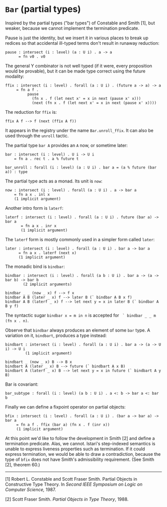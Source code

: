 # `Bar` (partial types)

Inspired by the partial types ("bar types") of Constable and Smith [1],
but weaker, because we cannot implement the termination predicate.

Pause is just the identity, but we insert it in various places to
break up redices so that accidental ill-typed terms don't result in
runaway reduction:

    pause : intersect (i : level) (a : U i) . a -> a
          = fn v0 . v0

The general Y combinator is not well typed (if it were, every
proposition would be provable), but it can be made type correct using
the future modality:

    ffix : intersect (i : level) . forall (a : U i) . (future a -> a) -> a
         = fn a f .
              pause
                (fn x . f (let next x' = x in next (pause x' x)))
                (next (fn x . f (let next x' = x in next (pause x' x))))

The reduction for `ffix` is:

    ffix A f --> f (next (ffix A f))

It appears in the registry under the name `Bar.unroll_ffix`.  It can
also be used through the `unroll` tactic.


The partial type `bar A` provides an `A` now, or sometime later:

    bar : intersect (i : level) . U i -> U i
        = fn a . rec t . a % future t

    bar_unroll : forall (i : level) (a : U i) . bar a = (a % future (bar a)) : type

The partial type acts as a monad.  Its unit is `now`:

    now : intersect (i : level) . forall (a : U i) . a -> bar a
        = fn a x . inl x
        (1 implicit argument)

Another intro form is `laterf`:

    laterf : intersect (i : level) . forall (a : U i) . future (bar a) -> bar a
           = fn a x . inr x
           (1 implicit argument)

The `laterf` form is mostly commonly used in a simpler form called
`later`:

    later : intersect (i : level) . forall (a : U i) . bar a -> bar a
          = fn a x . laterf (next x)
          (1 implicit argument)

The monadic bind is `bindbar`:

    bindbar : intersect (i : level) . forall (a b : U i) . bar a -> (a -> bar b) -> bar b
            (2 implicit arguments)

    bindbar _ _ (now _ x) f --> f x
    bindbar A B (later _ x) f --> later B (` bindbar A B x f)
    bindbar A B (laterf _ x) f --> let next y = x in later B (` bindbar A B y f)

The syntactic sugar `bindbar x = m in n` is accepted for 
`` ` bindbar _ _ m (fn x . n)``.

Observe that `bindbar` always produces an element of some `bar` type.  A
variation on it, `bindbart`, produces a type instead:

    bindbart : intersect (i : level) . forall (a : U i) . bar a -> (a -> U i) -> U i
             (1 implicit argument)

    bindbart _ (now _ x) B --> B x
    bindbart A (later _ x) B --> future (` bindbart A x B)
    bindbart A (laterf _ x) B --> let next y = x in future (` bindbart A y B)

Bar is covariant:

    bar_subtype : forall (i : level) (a b : U i) . a <: b -> bar a <: bar b


Finally we can define a fixpoint operator on partial objects:

    bfix : intersect (i : level) . forall (a : U i) . (bar a -> bar a) -> bar a
         = fn a f . ffix (bar a) (fn x . f (inr x))
         (1 implicit argument)


At this point we'd like to follow the development in Smith [2] and
define a termination predicate.  Alas, we cannot.  Istari's
step-indexed semantics is unable to express liveness properties such
as termination.  If it could express termination, we would be able to
draw a contradiction, because the type of `bfix` does not have Smith's
admissibility requirement.  (See Smith [2], theorem 60.)

---

[1] Robert L. Constable and Scott Fraser Smith.  Partial Objects in
Constructive Type Theory.  In *Second IEEE Symposium on Logic on
Computer Science,* 1987.

[2] Scott Fraser Smith.  *Partial Objects in Type Theory*, 1988.
